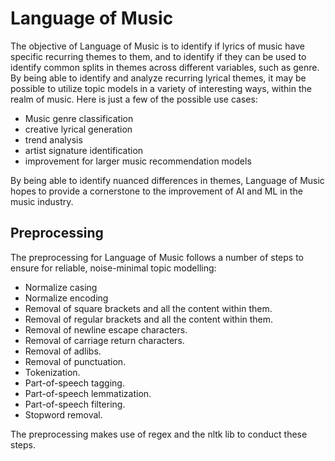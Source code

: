 # Language of Music

The objective of Language of Music is to identify if lyrics of music have specific recurring themes to them, and to identify if they can be used to identify common splits in themes across different variables, such as genre. By being able to identify and analyze recurring lyrical themes, it may be possible to utilize topic models in a variety of interesting ways, within the realm of music. Here is just a few of the possible use cases:

- Music genre classification
- creative lyrical generation
- trend analysis
- artist signature identification
- improvement for larger music recommendation models

By being able to identify nuanced differences in themes, Language of Music hopes to provide a cornerstone to the improvement of AI and ML in the music industry.

## Preprocessing

The preprocessing for Language of Music follows a number of steps to ensure for reliable, noise-minimal topic modelling:

- Normalize casing
- Normalize encoding
- Removal of square brackets and all the content within them.
- Removal of regular brackets and all the content within them.
- Removal of newline escape characters.
- Removal of carriage return characters.
- Removal of adlibs.
- Removal of punctuation.
- Tokenization.
- Part-of-speech tagging.
- Part-of-speech lemmatization.
- Part-of-speech filtering.
- Stopword removal.

The preprocessing makes use of regex and the nltk lib to conduct these steps.